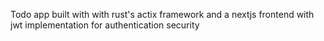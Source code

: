 Todo app built with with rust's actix framework and a nextjs frontend with jwt implementation for authentication security
